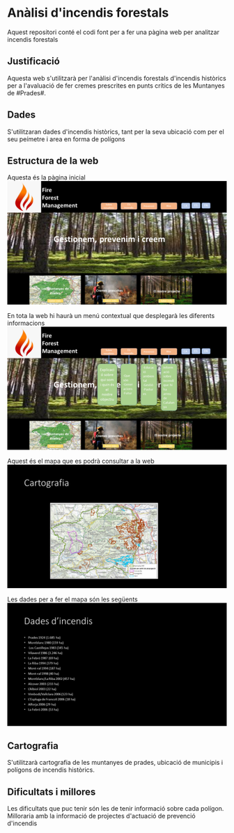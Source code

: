 # Anàlisi d'incendis forestals
Aquest repositori conté el codi font per a fer una pàgina web per analitzar incendis forestals

## Justificació
Aquesta web s'utilitzarà per l'anàlisi d'incendis forestals d'incendis històrics per a l'avaluació de fer cremes prescrites en punts crítics de les Muntanyes de #Prades#.

## Dades
S'utilitzaran dades d'incendis històrics, tant per la seva ubicació com per el seu peímetre i area en forma de polígons

## Estructura de la web

Aquesta és la pàgina inicial
![Esquema del Home de la web](./images/docs/home.PNG)

En tota la web hi haurà un menú contextual que desplegarà les diferents informacions
![Esquema del Home de la web](./images/docs/menu.PNG)

Aquest és el mapa que es podrà consultar a la web
![Esquema del Home de la web](./images/docs/map.PNG)

Les dades per a fer el mapa són les següents
![Esquema del Home de la web](./images/docs/data.PNG)

## Cartografia
S'utilitzarà cartografia de les muntanyes de prades, ubicació de municipis i polígons de incendis històrics.

## Dificultats i millores
Les dificultats que puc tenir són les de tenir informació sobre cada polígon. 
Milloraria amb la informació de projectes d'actuació de prevenció d'incendis



